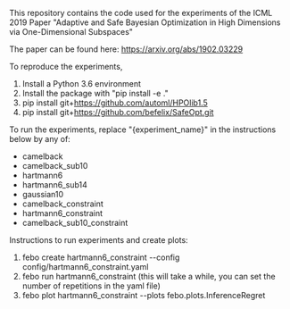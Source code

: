 This repository contains the code used for the experiments of the ICML 2019 Paper
"Adaptive and Safe Bayesian Optimization in High Dimensions via One-Dimensional Subspaces"

The paper can be found here: https://arxiv.org/abs/1902.03229

To reproduce the experiments,

1. Install a Python 3.6 environment
2. Install the package with "pip install -e ."
3. pip install git+https://github.com/automl/HPOlib1.5
4. pip install git+https://github.com/befelix/SafeOpt.git


To run the experiments, replace "{experiment_name}" in the instructions below by any of:

* camelback
* camelback_sub10
* hartmann6
* hartmann6_sub14
* gaussian10
* camelback_constraint
* hartmann6_constraint
* camelback_sub10_constraint

Instructions to run experiments and create plots:

1. febo create hartmann6_constraint --config config/hartmann6_constraint.yaml
2. febo run hartmann6_constraint
                (this will take a while, you can set the number of repetitions in the yaml file)
3. febo plot hartmann6_constraint --plots febo.plots.InferenceRegret
